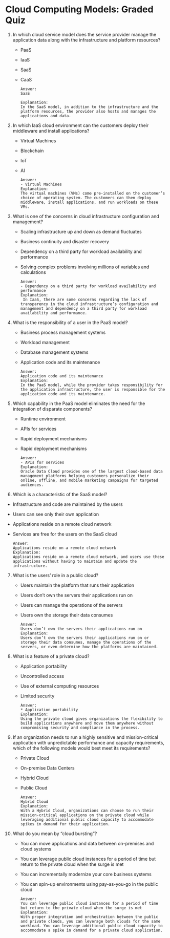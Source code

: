 # Cloud Computing Models: Graded Quiz

1. In which cloud service model does the service provider manage the application data along with the infrastructure and platform resources?
   
   - PaaS
   
   - IaaS
   
   - SaaS
   
   - CaaS
     
     ```
     Answer:
     SaaS
     
     Explanation:
     In the SaaS model, in addition to the infrastructure and the platform resources, the provider also hosts and manages the applications and data.
     ```

2. In which IaaS cloud environment can the customers deploy their middleware and install applications?
   
   - Virtual Machines
   
   - Blockchain
   
   - IoT
   
   - AI
     
     ```
     Answer:
     - Virtual Machines
     Explanation:
     The virtual machines (VMs) come pre-installed on the customer’s choice of operating system. The customers can then deploy middleware, install applications, and run workloads on these VMs.
     ```

3. What is one of the concerns in cloud infrastructure configuration and management?
   
   - Scaling infrastructure up and down as demand fluctuates
   
   - Business continuity and disaster recovery
   
   - Dependency on a third party for workload availability and performance
   
   - Solving complex problems involving millions of variables and calculations
     
     ```
     Answer:
     - Dependency on a third party for workload availability and performance
     Explanation:
      In IaaS, there are some concerns regarding the lack of transparency in the cloud infrastructure’s configuration and management and dependency on a third party for workload availability and performance.
     ```

4. What is the responsibility of a user in the PaaS model?
   
   - Business process management systems
   
   - Workload management
   
   - Database management systems
   
   - Application code and its maintenance
     
     ```
     Answer:
     Application code and its maintenance
     Explanation:
     In the PaaS model, while the provider takes responsibility for the application infrastructure, the user is responsible for the application code and its maintenance.
     ```

5. Which capability in the PaaS model eliminates the need for the integration of disparate components?
   
   - Runtime environment
   
   - APIs for services
   
   - Rapid deployment mechanisms
   
   - Rapid deployment mechanisms
     
     ```
     Answer:
     - APIs for services
     Explanation:
     Oracle Data Cloud provides one of the largest cloud-based data management platforms helping customers personalize their online, offline, and mobile marketing campaigns for targeted audiences.
     ```

6. Which is a characteristic of the SaaS model?
- Infrastructure and code are maintained by the users

- Users can see only their own application

- Applications reside on a remote cloud network

- Services are free for the users on the SaaS cloud
  
  ```
  Answer:
  Applications reside on a remote cloud network
  Explanation:
  Applications reside on a remote cloud network, and users use these applications without having to maintain and update the infrastructure.
  ```
7. What is the users’ role in a public cloud?
   
   - Users maintain the platform that runs their application
   
   - Users don’t own the servers their applications run on
   
   - Users can manage the operations of the servers
   
   - Users own the storage their data consumes
     
     ```
     Answer:
     Users don’t own the servers their applications run on
     Explanation:
     Users don’t own the servers their applications run on or storage their data consumes, manage the operations of the servers, or even determine how the platforms are maintained.
     ```

8. What is a feature of a private cloud?
   
   - Application portability
   
   - Uncontrolled access
   
   - Use of external computing resources
   
   - Limited security
     
     ```
     Answer:
     * Application portability
     Explanation:
     Using the private cloud gives organizations the flexibility to build applications anywhere and move them anywhere without compromising security and compliance in the process.
     ```

9. If an organization needs to run a highly sensitive and mission-critical application with unpredictable performance and capacity requirements, which of the following models would best meet its requirements?
   
   - Private Cloud
   
   - On-premise Data Centers
   
   - Hybrid Cloud
   
   - Public Cloud
     
     ```
     Answer:
     Hybrid Cloud
     Explanation:
     With a Hybrid Cloud, organizations can choose to run their mission-critical applications on the private cloud while leveraging additional public cloud capacity to accommodate spikes in demand for their application.
     ```

10. What do you mean by “cloud bursting”?
    
    - You can move applications and data between on-premises and cloud systems
    
    - You can leverage public cloud instances for a period of time but return to the private cloud when the surge is met
    
    - You can incrementally modernize your core business systems
    
    - You can spin-up environments using pay-as-you-go in the public cloud
      
      ```
      Answer:
      You can leverage public cloud instances for a period of time but return to the private cloud when the surge is met
      Explanation:
      With proper integration and orchestration between the public and private clouds, you can leverage both clouds for the same workload. You can leverage additional public cloud capacity to accommodate a spike in demand for a private cloud application.
      ```
